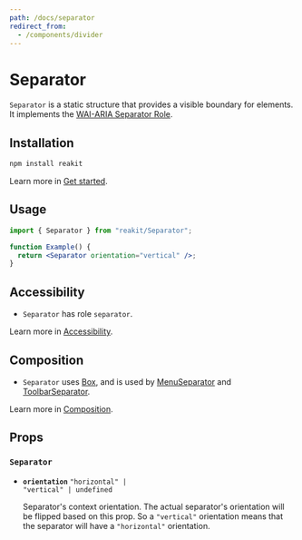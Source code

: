 ```yaml
---
path: /docs/separator
redirect_from:
  - /components/divider
---
```


# Separator

`Separator` is a static structure that provides a visible boundary for elements. It implements the [WAI-ARIA Separator Role](https://www.w3.org/TR/wai-aria-1.1/#separator).

## Installation

```sh
npm install reakit
```

Learn more in [Get started](/docs/get-started).

## Usage

```jsx
import { Separator } from "reakit/Separator";

function Example() {
  return <Separator orientation="vertical" />;
}
```

## Accessibility

- `Separator` has role `separator`.

Learn more in [Accessibility](/docs/accessibility).

## Composition

- `Separator` uses [Box](/docs/box), and is used by [MenuSeparator](/docs/menu) and [ToolbarSeparator](/docs/toolbar).

Learn more in [Composition](/docs/composition#props-hooks).

## Props

<!-- Automatically generated -->

### `Separator`

- **`orientation`**
  <code>&#34;horizontal&#34; | &#34;vertical&#34; | undefined</code>

  Separator's context orientation.
The actual separator's orientation will be flipped based on this prop.
So a `"vertical"` orientation means that the separator will have a
`"horizontal"` orientation.
